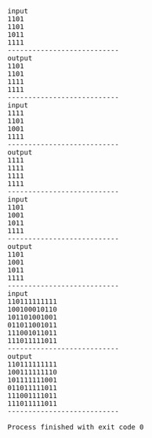 <pre>

input
1101
1101
1011
1111
---------------------------
output
1101
1101
1111
1111
---------------------------
input
1111
1101
1001
1111
---------------------------
output
1111
1111
1111
1111
---------------------------
input
1101
1001
1011
1111
---------------------------
output
1101
1001
1011
1111
---------------------------
input
110111111111
100100010110
101101001001
011011001011
111001011011
111011111011
---------------------------
output
110111111111
100111111110
101111111001
011011111011
111001111011
111011111011
---------------------------

Process finished with exit code 0

</pre>